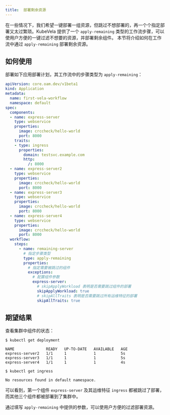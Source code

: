 ```yaml
---
title:  部署剩余资源
---
```


在一些情况下，我们希望一键部署一组资源，但跳过不想部署的，再一个个指定部署又太过繁琐。KubeVela 提供了一个 `apply-remaining` 类型的工作流步骤，可以使用户方便的一键过滤不想要的资源，并部署剩余组件。
本节将介绍如何在工作流中通过 `apply-remaining` 部署剩余资源。

## 如何使用

部署如下应用部署计划，其工作流中的步骤类型为 `apply-remaining`：

```yaml
apiVersion: core.oam.dev/v1beta1
kind: Application
metadata:
  name: first-vela-workflow
  namespace: default
spec:
  components:
  - name: express-server
    type: webservice
    properties:
      image: crccheck/hello-world
      port: 8000
    traits:
    - type: ingress
      properties:
        domain: testsvc.example.com
        http:
          /: 8000
  - name: express-server2
    type: webservice
    properties:
      image: crccheck/hello-world
      port: 8000
  - name: express-server3
    type: webservice
    properties:
      image: crccheck/hello-world
      port: 8000
  - name: express-server4
    type: webservice
    properties:
      image: crccheck/hello-world
      port: 8000
  workflow:
    steps:
      - name: remaining-server
        # 指定步骤类型
        type: apply-remaining
        properties:
          # 指定需要被跳过的组件
          exceptions:
            # 配置组件参数
            express-server:
              # skipApplyWorkload 表明是否需要跳过组件的部署
              skipApplyWorkload: true
              # skipAllTraits 表明是否需要跳过所有运维特征的部署
              skipAllTraits: true
```

## 期望结果

查看集群中组件的状态：

```shell
$ kubectl get deployment

NAME              READY   UP-TO-DATE   AVAILABLE   AGE
express-server2   1/1     1            1           5s
express-server3   1/1     1            1           5s
express-server4   1/1     1            1           4s

$ kubectl get ingress

No resources found in default namespace.
```

可以看到，第一个组件 `express-server` 及其运维特征 `ingress` 都被跳过了部署，而其他三个组件都被部署到了集群中。

通过填写 `apply-remaining` 中提供的参数，可以使用户方便的过滤部署资源。